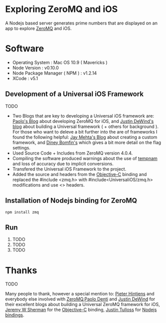 # Exploring ZeroMQ and iOS

A Nodejs based server generates prime numbers that are displayed on an app to explore [ZeroMQ](http://zeromq.org/) and iOS.

# Software
 
* Operating System : Mac OS 10.9 ( Mavericks )
* Node Version : v0.10.0 
* Node Package Manager ( NPM ) : v1.2.14 
* XCode : v5.1


## Development of a Universal iOS Framework

TODO

- Two Blogs that are key to developing a Universal iOS framework are: [Paolo's Blog](http://paolodenti.blog.com/) about developing ZeroMQ for iOS, and [Justin DeWind's blog](http://spin.atomicobject.com/2011/12/13/building-a-universal-framework-for-ios/) about building a Universal framework ( + others for background ). For those who want to deleve a bit further into the are of frameworks I found the following helpful: [Jay Mehta's Blog](http://jaym2503.blogspot.co.uk/2012/09/how-to-create-custom-ios-framework.html) about creating a custom framework, and [Diney Bomfin's]( http://blog.db-in.com/universal-framework-for-ios/ ) which gives a bit more detail on the flag settings.
- Used Source Code + Includes from ZeroMQ version 4.0.4.
- Compiling the software produced warnings about the use of [tempnam](https://developer.apple.com/library/mac/documentation/Darwin/Reference/Manpages/man3/tempnam.3.html) and loss of accuracy due to implicit conversions.
- Transfered the Universal iOS Framework to the project.
- Added the source and headers from the [Objective-C](https://github.com/jeremy-w/objc-zmq) binding and replaced the #include <zmq.h> with #include<UniversaliOS/zmq.h>  modifications and use <> headers.

## Installation of Nodejs binding for ZeroMQ

    npm install zmq

## Run

<ol>
<li>TODO</li>
<li>TODO</li>
<li>TODO</li>
</ol>

# Thanks

TODO

Many people to thank, however a special mention to: [Pieter Hintjens](http://en.wikipedia.org/wiki/Pieter_Hintjens) and everybody else involved with [ZeroMQ](http://zeromq.org/),[Paolo Denti](http://paolodenti.blog.com/) and [Justin DeWind](http://spin.atomicobject.com/2011/12/13/building-a-universal-framework-for-ios/) for their excellent blogs about building a Universal ZeroMQ framework for iOS, [Jeremy W Sherman](https://jeremywsherman.com/) for the [Objective-C](https://github.com/jeremy-w/objc-zmq) binding, [Justin Tulloss](http://justin.harmonize.fm) for [Nodejs bindings](https://github.com/JustinTulloss/zeromq.node).

